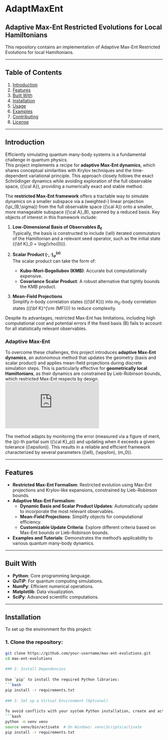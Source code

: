 # AdaptMaxEnt
## Adaptive Max-Ent Restricted Evolutions for Local Hamiltonians

This repository contains an implementation of Adaptive Max-Ent Restricted Evolutions for local Hamiltonians.

---

## Table of Contents
1. [Introduction](#introduction)
2. [Features](#features)
3. [Built With](#built-with)
4. [Installation](#installation)
5. [Usage](#usage)
6. [Examples](#examples)
7. [Contributing](#contributing)
8. [License](#license)

---

## Introduction

Efficiently simulating quantum many-body systems is a fundamental challenge in quantum physics.  
This project implements a recipe for **adaptive Max-Ent dynamics**, which shares conceptual similarities with Krylov techniques and the time-dependent variational principle. This approach closely follows the exact Schrödinger dynamics while avoiding exploration of the full observable space, \({\cal A}\), providing a numerically exact and stable method. 

The **restricted Max-Ent framework** offers a tractable way to simulate dynamics on a smaller subspace via a (weighted-) linear projection \(\pi_{B,\sigma}\) from the full observable space \({\cal A}\) onto a smaller, more manageable subspace \({\cal A}_B\), spanned by a reduced basis. Key objects of interest in this framework include:

1. **Low-Dimensional Basis of Observables $B_{\ell}$**  
   Typically, the basis is constructed to include \(\ell\) iterated commutators of the Hamiltonian and a relevant seed operator, such as the initial state \({\bf K}_0 = \log(\rho(0))\).

2. **Scalar Product $(\cdot, \cdot)_{\sigma}^{(s)}$**  
   The scalar product can take the form of:
   - **Kubo-Mori-Bogoliubov (KMB)**: Accurate but computationally expensive.  
   - **Covariance Scalar Product**: A robust alternative that tightly bounds the KMB product.

3. **Mean-Field Projections**  
   Simplify $n$-body correlation states (\({\bf K}\)) into $m_0$-body correlation states (\({\bf K}^{\rm (MF)}\)) to reduce complexity.

Despite its advantages, restricted Max-Ent has limitations, including high computational cost and potential errors if the fixed basis \(B\) fails to account for all statistically relevant observables.

### Adaptive Max-Ent
To overcome these challenges, this project introduces **adaptive Max-Ent dynamics**, an autonomous method that updates the geometry (basis and scalar product) and applies mean-field projections during discrete simulation steps. This is particularly effective for **geometrically local Hamiltonians**, as their dynamics are constrained by Lieb-Robinson bounds, which restricted Max-Ent respects by design.
![Lieb-Robinson Time Lattice Figure](https://github.com/tomi-cuentitas/AdaptMaxEnt/blob/main/figs/LR_time_lattice_tikz_ada.pdf)

The method adapts by monitoring the error (measured via a figure of merit, the \(p\)-th partial sum \({\cal K}_p\)) and updating when it exceeds a given tolerance (\(\epsilon\)). This results in a reliable and efficient framework characterized by several parameters (\(\ell\), \(\epsilon\), \(m_0\)).

---

## Features
- **Restricted Max-Ent Formalism**: Restricted evolution using Max-Ent projections and Krylov-like expansions, constrained by Lieb-Robinson bounds.
- **Adaptive Max-Ent Formalism**:
  - **Dynamic Basis and Scalar Product Updates**: Automatically update to incorporate the most relevant observables.
  - **Mean-Field Projections**: Simplify objects for computational efficiency.
  - **Customizable Update Criteria**: Explore different criteria based on Max-Ent bounds or Lieb-Robinson bounds.
- **Examples and Tutorials**: Demonstrates the method’s applicability to various quantum many-body dynamics.


---

## Built With
- **Python**: Core programming language.
- **QuTiP**: For quantum computing simulations.
- **NumPy**: Efficient numerical operations.
- **Matplotlib**: Data visualization.
- **SciPy**: Advanced scientific computations.

---

## Installation

To set up the environment for this project:

### 1. Clone the repository:
   ```bash
   git clone https://github.com/your-username/max-ent-evolutions.git
   cd max-ent-evolutions

### 2. Install Dependencies

Use `pip` to install the required Python libraries:  
   ```bash
   pip install -r requirements.txt

### 3. Set up a Virtual Environment (Optional)

To avoid conflicts with your system Python installation, create and activate a virtual environment:  
  ```bash
  python -m venv venv
  source venv/bin/activate  # On Windows: venv\Scripts\activate
  pip install -r requirements.txt
